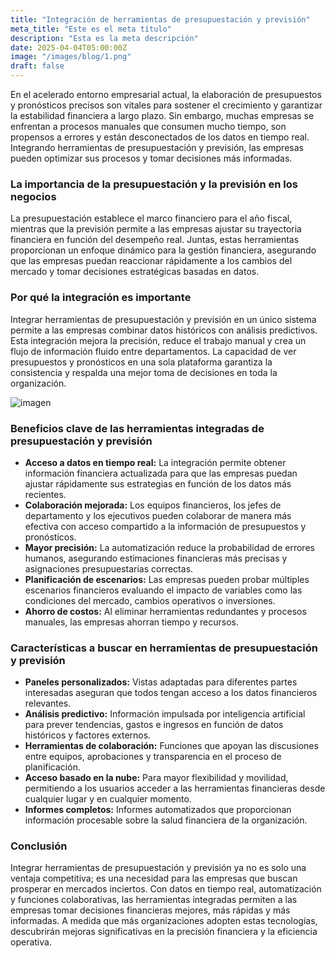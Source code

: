```yaml
---
title: "Integración de herramientas de presupuestación y previsión"
meta_title: "Este es el meta título"
description: "Esta es la meta descripción"
date: 2025-04-04T05:00:00Z
image: "/images/blog/1.png"
draft: false
---
```


En el acelerado entorno empresarial actual, la elaboración de presupuestos y pronósticos precisos son vitales para sostener el crecimiento y garantizar la estabilidad financiera a largo plazo. Sin embargo, muchas empresas se enfrentan a procesos manuales que consumen mucho tiempo, son propensos a errores y están desconectados de los datos en tiempo real. Integrando herramientas de presupuestación y previsión, las empresas pueden optimizar sus procesos y tomar decisiones más informadas.

### La importancia de la presupuestación y la previsión en los negocios

La presupuestación establece el marco financiero para el año fiscal, mientras que la previsión permite a las empresas ajustar su trayectoria financiera en función del desempeño real. Juntas, estas herramientas proporcionan un enfoque dinámico para la gestión financiera, asegurando que las empresas puedan reaccionar rápidamente a los cambios del mercado y tomar decisiones estratégicas basadas en datos.

### Por qué la integración es importante

Integrar herramientas de presupuestación y previsión en un único sistema permite a las empresas combinar datos históricos con análisis predictivos. Esta integración mejora la precisión, reduce el trabajo manual y crea un flujo de información fluido entre departamentos. La capacidad de ver presupuestos y pronósticos en una sola plataforma garantiza la consistencia y respalda una mejor toma de decisiones en toda la organización.

![imagen](/images/blog/3.png)

### Beneficios clave de las herramientas integradas de presupuestación y previsión

- **Acceso a datos en tiempo real:** La integración permite obtener información financiera actualizada para que las empresas puedan ajustar rápidamente sus estrategias en función de los datos más recientes.
- **Colaboración mejorada:** Los equipos financieros, los jefes de departamento y los ejecutivos pueden colaborar de manera más efectiva con acceso compartido a la información de presupuestos y pronósticos.
- **Mayor precisión:** La automatización reduce la probabilidad de errores humanos, asegurando estimaciones financieras más precisas y asignaciones presupuestarias correctas.
- **Planificación de escenarios:** Las empresas pueden probar múltiples escenarios financieros evaluando el impacto de variables como las condiciones del mercado, cambios operativos o inversiones.
- **Ahorro de costos:** Al eliminar herramientas redundantes y procesos manuales, las empresas ahorran tiempo y recursos.

### Características a buscar en herramientas de presupuestación y previsión

- **Paneles personalizados:** Vistas adaptadas para diferentes partes interesadas aseguran que todos tengan acceso a los datos financieros relevantes.
- **Análisis predictivo:** Información impulsada por inteligencia artificial para prever tendencias, gastos e ingresos en función de datos históricos y factores externos.
- **Herramientas de colaboración:** Funciones que apoyan las discusiones entre equipos, aprobaciones y transparencia en el proceso de planificación.
- **Acceso basado en la nube:** Para mayor flexibilidad y movilidad, permitiendo a los usuarios acceder a las herramientas financieras desde cualquier lugar y en cualquier momento.
- **Informes completos:** Informes automatizados que proporcionan información procesable sobre la salud financiera de la organización.

### Conclusión

Integrar herramientas de presupuestación y previsión ya no es solo una ventaja competitiva; es una necesidad para las empresas que buscan prosperar en mercados inciertos. Con datos en tiempo real, automatización y funciones colaborativas, las herramientas integradas permiten a las empresas tomar decisiones financieras mejores, más rápidas y más informadas. A medida que más organizaciones adopten estas tecnologías, descubrirán mejoras significativas en la precisión financiera y la eficiencia operativa.
